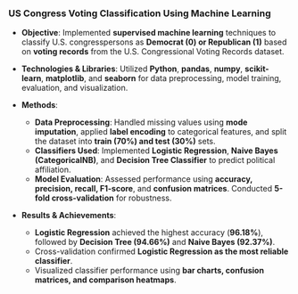 

### **US Congress Voting Classification Using Machine Learning**  

- **Objective**: Implemented **supervised machine learning** techniques to classify U.S. congresspersons as **Democrat (0) or Republican (1)** based on **voting records** from the U.S. Congressional Voting Records dataset.  

- **Technologies & Libraries**: Utilized **Python**, **pandas**, **numpy**, **scikit-learn**, **matplotlib**, and **seaborn** for data preprocessing, model training, evaluation, and visualization.  

- **Methods**:  
  - **Data Preprocessing**: Handled missing values using **mode imputation**, applied **label encoding** to categorical features, and split the dataset into **train (70%) and test (30%)** sets.  
  - **Classifiers Used**: Implemented **Logistic Regression**, **Naive Bayes (CategoricalNB)**, and **Decision Tree Classifier** to predict political affiliation.  
  - **Model Evaluation**: Assessed performance using **accuracy, precision, recall, F1-score**, and **confusion matrices**. Conducted **5-fold cross-validation** for robustness.  

- **Results & Achievements**:  
  - **Logistic Regression** achieved the highest accuracy (**96.18%**), followed by **Decision Tree (94.66%)** and **Naive Bayes (92.37%)**.  
  - Cross-validation confirmed **Logistic Regression as the most reliable classifier**.  
  - Visualized classifier performance using **bar charts, confusion matrices, and comparison heatmaps**.

